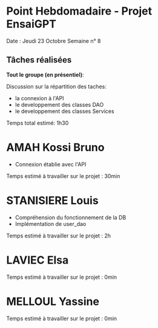 # Point Hebdomadaire - Projet EnsaiGPT

Date : Jeudi 23 Octobre 
Semaine n° 8

## Tâches réalisées
**Tout le groupe (en présentiel)**:

Discussion sur la répartition des taches:
- la connexion à l'API
- le developpement des classes DAO
- le developpement des classes Services

Temps total estimé: 1h30


# AMAH Kossi Bruno
- Connexion établie avec l'API

Temps estimé à travailler sur le projet : 30min 

# STANISIERE Louis
- Compréhension du fonctionnement de la DB
- Implémentation de user_dao

Temps estimé à travailler sur le projet : 2h

# LAVIEC Elsa

Temps estimé à travailler sur le projet : 0min

# MELLOUL Yassine

Temps estimé à travailler sur le projet : 0min
